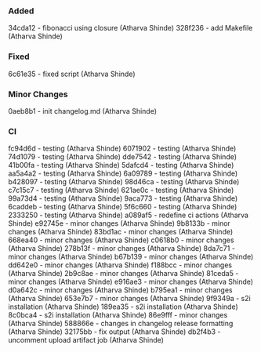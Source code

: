 
### Added

34cda12 - fibonacci using closure (Atharva Shinde)
328f236 - add Makefile (Atharva Shinde)

### Fixed

6c61e35 - fixed script (Atharva Shinde)

### Minor Changes

0aeb8b1 - init changelog.md (Atharva Shinde)

### CI

fc94d6d - testing (Atharva Shinde)
6071902 - testing (Atharva Shinde)
74d1079 - testing (Atharva Shinde)
dde7542 - testing (Atharva Shinde)
41b00fa - testing (Atharva Shinde)
5dafcd4 - testing (Atharva Shinde)
aa5a4a2 - testing (Atharva Shinde)
6a09789 - testing (Atharva Shinde)
b428097 - testing (Atharva Shinde)
98d46ca - testing (Atharva Shinde)
c7c15c7 - testing (Atharva Shinde)
621ae0c - testing (Atharva Shinde)
99a73d4 - testing (Atharva Shinde)
9aca773 - testing (Atharva Shinde)
6caddeb - testing (Atharva Shinde)
5f6c660 - testing (Atharva Shinde)
2333250 - testing (Atharva Shinde)
a089af5 - redefine ci actions (Atharva Shinde)
e92745e - minor changes (Atharva Shinde)
9b8133b - minor changes (Atharva Shinde)
83bd1ac - minor changes (Atharva Shinde)
668ea40 - minor changes (Atharva Shinde)
c0618b0 - minor changes (Atharva Shinde)
278b13f - minor changes (Atharva Shinde)
8da7c71 - minor changes (Atharva Shinde)
b67b139 - minor changes (Atharva Shinde)
dd642e0 - minor changes (Atharva Shinde)
f188bcc - minor changes (Atharva Shinde)
2b9c8ae - minor changes (Atharva Shinde)
81ceda5 - minor changes (Atharva Shinde)
e916ae3 - minor changes (Atharva Shinde)
d0a642c - minor changes (Atharva Shinde)
b795ea1 - minor changes (Atharva Shinde)
653e7b7 - minor changes (Atharva Shinde)
9f9349a - s2i installation (Atharva Shinde)
189ea35 - s2i installation (Atharva Shinde)
8c0bca4 - s2i installation (Atharva Shinde)
86e9fff - minor changes (Atharva Shinde)
588866e - changes in changelog release formatting (Atharva Shinde)
32175bb - fix output (Atharva Shinde)
db2f4b3 - uncomment upload artifact job (Atharva Shinde)
